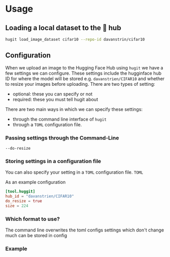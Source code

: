 # Usage

## Loading a local dataset to the 🤗 hub

```bash
hugit load_image_dataset cifar10 --repo-id davanstrin/cifar10
```

## Configuration

When we upload an image to the Hugging Face Hub using `hugit` we have a few settings we can configure. These settings include the hugginface hub ID for where the model will be stored e.g. `davanstrien/CIFAR10` and whether to resize your images before uploading. There are two types of setting:

- optional: these you can specify or not
- required: these you must tell hugit about

There are two main ways in which we can specify these settings:

- through the command line interface of `hugit`
- through a `TOML` configuration file.

### Passing settings through the Command-Line

```
--do-resize
```

### Storing settings in a configuration file

You can also specify your setting in a `TOML` configuration file. `TOML`

As an example configuration

```toml
[tool.huggit]
hub_id = "davanstrien/CIFAR10"
do_resize = true
size = 224

```

### Which format to use?

The command line overwrites the toml configs
settings which don't change much can be stored in config

### Example
